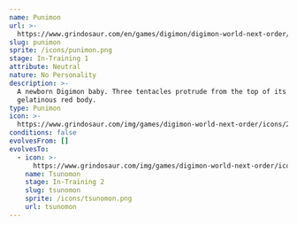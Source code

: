 ```yaml
---
name: Punimon
url: >-
  https://www.grindosaur.com/en/games/digimon/digimon-world-next-order/digimon/2-punimon
slug: punimon
sprite: /icons/punimon.png
stage: In-Training 1
attribute: Neutral
nature: No Personality
description: >-
  A newborn Digimon baby. Three tentacles protrude from the top of its
  gelatinous red body.
type: Punimon
icon: >-
  https://www.grindosaur.com/img/games/digimon-world-next-order/icons/2-punimon-icon.png
conditions: false
evolvesFrom: []
evolvesTo:
  - icon: >-
      https://www.grindosaur.com/img/games/digimon-world-next-order/icons/13-tsunomon-icon-small.png
    name: Tsunomon
    stage: In-Training 2
    slug: tsunomon
    sprite: /icons/tsunomon.png
    url: tsunomon
---
```


